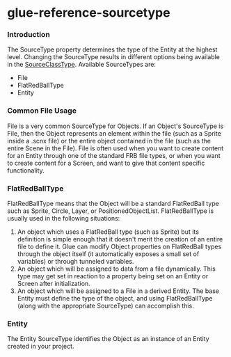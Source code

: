 # glue-reference-sourcetype

### Introduction

The SourceType property determines the type of the Entity at the highest level. Changing the SourceType results in different options being available in the [SourceClassType](../../../../frb/docs/index.php). Available SourceTypes are:

* File
* FlatRedBallType
* Entity

### Common File Usage

File is a very common SourceType for Objects. If an Object's SourceType is File, then the Object represents an element within the file (such as a Sprite inside a .scnx file) or the entire object contained in the file (such as the entire Scene in the File). File is often used when you want to create content for an Entity through one of the standard FRB file types, or when you want to create content for a Screen, and want to give that content specific functionality.

### FlatRedBallType

FlatRedBallType means that the Object will be a standard FlatRedBall type such as Sprite, Circle, Layer, or PositionedObjectList. FlatRedBallType is usually used in the following situations:

1. An object which uses a FlatRedBall type (such as Sprite) but its definition is simple enough that it doesn't merit the creation of an entire file to define it. Glue can modify Object properties on FlatRedBall types through the object itself (it automatically exposes a small set of variables) or through tunneled variables.
2. An object which will be assigned to data from a file dynamically. This type may get set in reaction to a property being set on an Entity or Screen after initialization.
3. An object which will be assigned to a File in a derived Entity. The base Entity must define the type of the object, and using FlatRedBallType (along with the appropriate SourceType) can accomplish this.

### Entity

The Entity SourceType identifies the Object as an instance of an Entity created in your project.
